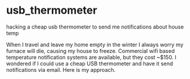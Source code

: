 # usb_thermometer
hacking a cheap usb thermometer to send me notifications about house temp

When I travel and leave my home empty in the winter I always worry my furnace will die, causing my house to freeze. Commercial wifi based temperature notification systems are available, but they cost ~$150.  I wondered if I could use a cheap USB thermometer and have it send notifications via email.  Here is my approach.
